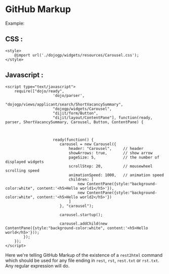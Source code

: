 GitHub Markup
=============


Example:

CSS :
-------------

    <style>
		@import url('./dojogp/widgets/resources/Carousel.css');
	</style>

Javascript :
-------------

	<script type="text/javascript">
		require(["dojo/ready",
				         'dojo/parser', 
				         "dojogp/views/applicant/search/ShortVacancySummary",
				         "dojogp/widgets/Carousel",
				         "dijit/form/Button",
				         "dijit/layout/ContentPane"], function(ready, parser, ShortVacancySummary, Carousel, Button, ContentPane) {
				         
				        
				         
				         ready(function() {
				            carousel = new Carousel({
				                header: "Carousel",		// header 
				                showArrows: true, 		// show arrow
				                pageSize: 5,    		// the number of displayed widgets
				                scrollStep: 20, 		// mousewheel scrolling speed
				                animationSpeed: 1000, 	// animation speed
				                children: [
				                    new ContentPane({style:"background-color:white", content:'<h5>Hello world1</h5>'}),
									new ContentPane({style:"background-color:white", content:'<h5>Hello world2</h5>'})
				                ]
				            }, "carousel");
				            
							carousel.startup();

							carousel.addChild(new ContentPane({style:"background-color:white", content:'<h5>Hello world</h5>'}));
			});
		});
 	</script>

Here we're telling GitHub Markup of the existence of a `rest2html`
command which should be used for any file ending in `rest`,
`rst`, `rest.txt` or `rst.txt`. Any regular expression will do.
